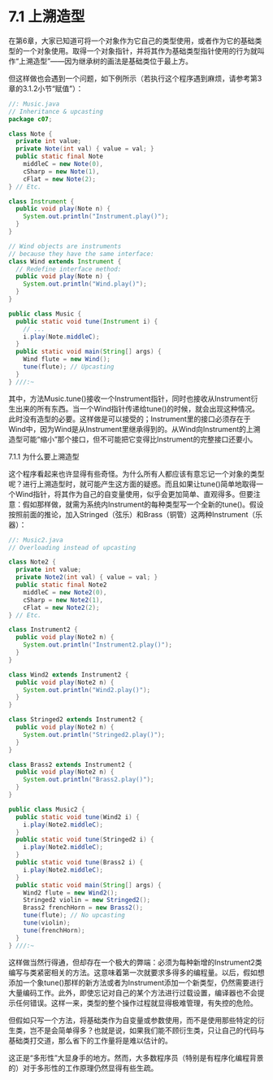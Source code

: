 # 7.1 上溯造型


在第6章，大家已知道可将一个对象作为它自己的类型使用，或者作为它的基础类型的一个对象使用。取得一个对象指针，并将其作为基础类型指针使用的行为就叫作“上溯造型”——因为继承树的画法是基础类位于最上方。

但这样做也会遇到一个问题，如下例所示（若执行这个程序遇到麻烦，请参考第3章的3.1.2小节“赋值”）：

``` java
//: Music.java 
// Inheritance & upcasting
package c07;

class Note {
  private int value;
  private Note(int val) { value = val; }
  public static final Note
    middleC = new Note(0), 
    cSharp = new Note(1),
    cFlat = new Note(2);
} // Etc.

class Instrument {
  public void play(Note n) {
    System.out.println("Instrument.play()");
  }
}

// Wind objects are instruments
// because they have the same interface:
class Wind extends Instrument {
  // Redefine interface method:
  public void play(Note n) {
    System.out.println("Wind.play()");
  }
}

public class Music {
  public static void tune(Instrument i) {
    // ...
    i.play(Note.middleC);
  }
  public static void main(String[] args) {
    Wind flute = new Wind();
    tune(flute); // Upcasting
  }
} ///:~
```

其中，方法Music.tune()接收一个Instrument指针，同时也接收从Instrument衍生出来的所有东西。当一个Wind指针传递给tune()的时候，就会出现这种情况。此时没有造型的必要。这样做是可以接受的；Instrument里的接口必须存在于Wind中，因为Wind是从Instrument里继承得到的。从Wind向Instrument的上溯造型可能“缩小”那个接口，但不可能把它变得比Instrument的完整接口还要小。

7.1.1 为什么要上溯造型

这个程序看起来也许显得有些奇怪。为什么所有人都应该有意忘记一个对象的类型呢？进行上溯造型时，就可能产生这方面的疑惑。而且如果让tune()简单地取得一个Wind指针，将其作为自己的自变量使用，似乎会更加简单、直观得多。但要注意：假如那样做，就需为系统内Instrument的每种类型写一个全新的tune()。假设按照前面的推论，加入Stringed（弦乐）和Brass（铜管）这两种Instrument（乐器）：

``` java
//: Music2.java 
// Overloading instead of upcasting

class Note2 {
  private int value;
  private Note2(int val) { value = val; }
  public static final Note2
    middleC = new Note2(0), 
    cSharp = new Note2(1),
    cFlat = new Note2(2);
} // Etc.

class Instrument2 {
  public void play(Note2 n) {
    System.out.println("Instrument2.play()");
  }
}

class Wind2 extends Instrument2 {
  public void play(Note2 n) {
    System.out.println("Wind2.play()");
  }
}

class Stringed2 extends Instrument2 {
  public void play(Note2 n) {
    System.out.println("Stringed2.play()");
  }
}

class Brass2 extends Instrument2 {
  public void play(Note2 n) {
    System.out.println("Brass2.play()");
  }
}

public class Music2 {
  public static void tune(Wind2 i) {
    i.play(Note2.middleC);
  }
  public static void tune(Stringed2 i) {
    i.play(Note2.middleC);
  }
  public static void tune(Brass2 i) {
    i.play(Note2.middleC);
  }
  public static void main(String[] args) {
    Wind2 flute = new Wind2();
    Stringed2 violin = new Stringed2();
    Brass2 frenchHorn = new Brass2();
    tune(flute); // No upcasting
    tune(violin);
    tune(frenchHorn);
  }
} ///:~
```

这样做当然行得通，但却存在一个极大的弊端：必须为每种新增的Instrument2类编写与类紧密相关的方法。这意味着第一次就要求多得多的编程量。以后，假如想添加一个象tune()那样的新方法或者为Instrument添加一个新类型，仍然需要进行大量编码工作。此外，即使忘记对自己的某个方法进行过载设置，编译器也不会提示任何错误。这样一来，类型的整个操作过程就显得极难管理，有失控的危险。

但假如只写一个方法，将基础类作为自变量或参数使用，而不是使用那些特定的衍生类，岂不是会简单得多？也就是说，如果我们能不顾衍生类，只让自己的代码与基础类打交道，那么省下的工作量将是难以估计的。

这正是“多形性”大显身手的地方。然而，大多数程序员（特别是有程序化编程背景的）对于多形性的工作原理仍然显得有些生疏。
